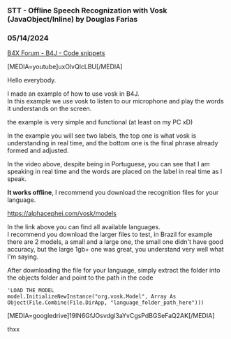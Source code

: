 ### STT - Offline Speech Recognization with Vosk (JavaObject/Inline) by Douglas Farias
### 05/14/2024
[B4X Forum - B4J - Code snippets](https://www.b4x.com/android/forum/threads/161102/)

[MEDIA=youtube]uxOlvQlcLBU[/MEDIA]  
  
Hello everybody.  
  
I made an example of how to use vosk in B4J.  
In this example we use vosk to listen to our microphone and play the words it understands on the screen.  
  
the example is very simple and functional (at least on my PC xD)  
  
In the example you will see two labels, the top one is what vosk is understanding in real time, and the bottom one is the final phrase already formed and adjusted.  
  
In the video above, despite being in Portuguese, you can see that I am speaking in real time and the words are placed on the label in real time as I speak.  
  
**It works offline**, I recommend you download the recognition files for your language.  
  
<https://alphacephei.com/vosk/models>  
  
In the link above you can find all available languages.  
I recommend you download the larger files to test, in Brazil for example there are 2 models, a small and a large one, the small one didn't have good accuracy, but the large 1gb+ one was great, you understand very well what I'm saying.  
  
After downloading the file for your language, simply extract the folder into the objects folder and point to the path in the code  
  

```B4X
'LOAD THE MODEL  
model.InitializeNewInstance("org.vosk.Model", Array As Object(File.Combine(File.DirApp, "language_folder_path_here")))
```

  
  
[MEDIA=googledrive]19lN6GfJOsvdgl3aYvCgsPdBGSeFaQ2AK[/MEDIA]  
  
  
thxx